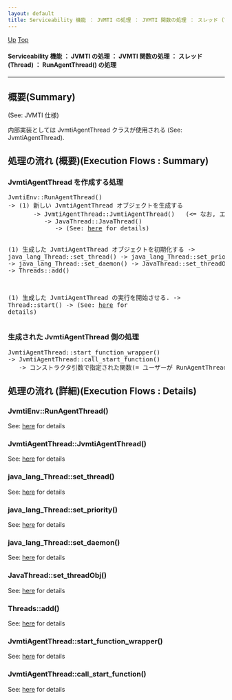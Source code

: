 ```yaml
---
layout: default
title: Serviceability 機能 ： JVMTI の処理 ： JVMTI 関数の処理 ： スレッド (Thread) ： RunAgentThread() の処理  
---
```

[Up](no_DXQUxpU.html) [Top](../index.html)

#### Serviceability 機能 ： JVMTI の処理 ： JVMTI 関数の処理 ： スレッド (Thread) ： RunAgentThread() の処理  

--- 
## 概要(Summary)
(See: JVMTI 仕様)

内部実装としては JvmtiAgentThread クラスが使用される (See: JvmtiAgentThread).

## 処理の流れ (概要)(Execution Flows : Summary)
### JvmtiAgentThread を作成する処理
<div class="flow-abst"><pre>
JvmtiEnv::RunAgentThread()
-&gt; (1) 新しい JvmtiAgentThread オブジェクトを生成する
       -&gt; JvmtiAgentThread::JvmtiAgentThread()   (&lt;= なお, エントリポイントとしては JvmtiAgentThread::start_function_wrapper() 関数が指定されている)
          -&gt; JavaThread::JavaThread()
             -&gt; (See: <a href="no2935KMw.html">here</a> for details)

   (1) 生成した JvmtiAgentThread オブジェクトを初期化する
       -&gt; java_lang_Thread::set_thread()
       -&gt; java_lang_Thread::set_priority()
       -&gt; java_lang_Thread::set_daemon()
       -&gt; JavaThread::set_threadObj()
       -&gt; Threads::add()

   (1) 生成した JvmtiAgentThread の実行を開始させる.
       -&gt; Thread::start()
          -&gt; (See: <a href="no2935KMw.html">here</a> for details)
</pre></div>

### 生成された JvmtiAgentThread 側の処理
<div class="flow-abst"><pre>
JvmtiAgentThread::start_function_wrapper()
-&gt; JvmtiAgentThread::call_start_function()
   -&gt; コンストラクタ引数で指定された関数(= ユーザーが RunAgentThread() で指定した関数) を呼び出す.
</pre></div>

## 処理の流れ (詳細)(Execution Flows : Details)
### JvmtiEnv::RunAgentThread()
See: [here](no2935JQz.html) for details
### JvmtiAgentThread::JvmtiAgentThread()
See: [here](no2935IkI.html) for details
### java_lang_Thread::set_thread()
See: [here](no3059Txb.html) for details
### java_lang_Thread::set_priority()
See: [here](no2114XdF.html) for details
### java_lang_Thread::set_daemon()
See: [here](no17766t2B.html) for details
### JavaThread::set_threadObj()
See: [here](no3059GnV.html) for details
### Threads::add()
See: [here](no3059g7h.html) for details
### JvmtiAgentThread::start_function_wrapper()
See: [here](no2935i4U.html) for details
### JvmtiAgentThread::call_start_function()
See: [here](no2935vCb.html) for details






